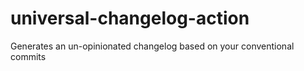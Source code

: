 # universal-changelog-action
Generates an un-opinionated changelog based on your conventional commits
